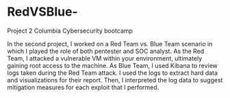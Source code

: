 # RedVSBlue-
Project 2 Columbia Cybersecurity bootcamp

In the second project, I worked on a Red Team vs. Blue Team scenario in which I played the role of both pentester and SOC analyst.
As the Red Team, I attacked a vulnerable VM within your environment, ultimately gaining root access to the machine. As Blue Team, I used Kibana to review logs taken during the Red Team attack. I used the logs to extract hard data and visualizations for their report.
Then, I interpreted the log data to suggest mitigation measures for each exploit that I performed.
